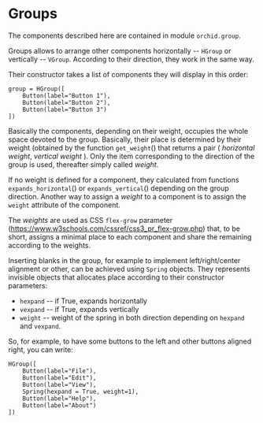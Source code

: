 # Groups

The components described here are contained in module `orchid.group`.

Groups allows to arrange other components horizontally -- `HGroup` or vertically -- `VGroup`. According to their direction, they work in the same way.

Their constructor takes a list of components they will display in this order:

	group = HGroup([
		Button(label="Button 1"),
		Button(label="Button 2"),
		Button(label="Button 3")
	])


Basically the components, depending on their weight, occupies the whole space devoted to the group. Basically, their place is determined by their weight (obtained by the function `get_weight`() that returns a pair ( *horizontal weight*, *vertical weight* ). Only the item corresponding to the direction of the group is used, thereafter simply called *weight*.

If no weight is defined for a component, they calculated from functions `expands_horizontal`() or `expands_vertical`() depending on the group direction. Another way to assign a *weight* to a component is to assign the `weight` attribute of the component.

The *weights* are used as CSS `flex-grow` parameter (https://www.w3schools.com/cssref/css3_pr_flex-grow.php) that, to be short, assigns a minimal place to each component and share the remaining according to the weights.

Inserting blanks in the group, for example to implement left/right/center alignment or other, can be achieved using `Spring` objects. They represents invisible objects that allocates place according to their constructor parameters:
  * `hexpand` -- if True, expands horizontally
  * `vexpand` -- if True, expands vertically
  * `weight` -- weight of the spring in both direction depending on `hexpand` and `vexpand`.

So, for example, to have some buttons to the left and other buttons aligned right, you can write:


	HGroup([
		Button(label="File"),
		Button(label="Edit"),
		Button(label="View"),
		Spring(hexpand = True, weight=1),
		Button(label="Help"),
		Button(label="About")
	])


